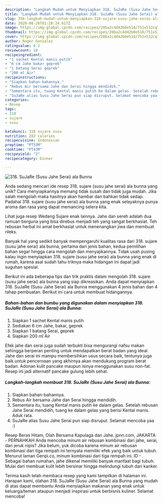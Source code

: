 ```yaml
---
description: "Langkah Mudah untuk Menyiapkan 318. SuJaRe (Susu Jahe Serai) ala Bunna Anti Gagal"
title: "Langkah Mudah untuk Menyiapkan 318. SuJaRe (Susu Jahe Serai) ala Bunna Anti Gagal"
slug: 356-langkah-mudah-untuk-menyiapkan-318-sujare-susu-jahe-serai-ala-bunna-anti-gagal
date: 2020-08-26T01:28:14.617Z
image: https://img-global.cpcdn.com/recipes/28ba2c4d42b0e518/751x532cq70/318-sujare-susu-jahe-serai-ala-bunna-foto-resep-utama.jpg
thumbnail: https://img-global.cpcdn.com/recipes/28ba2c4d42b0e518/751x532cq70/318-sujare-susu-jahe-serai-ala-bunna-foto-resep-utama.jpg
cover: https://img-global.cpcdn.com/recipes/28ba2c4d42b0e518/751x532cq70/318-sujare-susu-jahe-serai-ala-bunna-foto-resep-utama.jpg
author: Roger Gonzalez
ratingvalue: 4.2
reviewcount: 10
recipeingredient:
- "1 sachet Kental manis putih"
- "6 cm Jahe bakar geprek"
- "1 batang Serai geprek"
- "200 ml Air"
recipeinstructions:
- "Siapkan bahan-bahannya."
- "Rebus Air bersama Jahe dan Serai hingga mendidih."
- "Sementara itu, tuang Kental manis putih ke dalam gelas. Setelah rebusan Jahe Serai mendidih, tuang ke dalam gelas yang berisi Kental manis. Aduk rata."
- "SuJaRe alias Susu Jahe Serai pun siap disruput. Selamat mencoba yaa :)"
categories:
- Resep
tags:
- 318
- sujare
- susu

katakunci: 318 sujare susu 
nutrition: 282 calories
recipecuisine: Indonesian
preptime: "PT33M"
cooktime: "PT43M"
recipeyield: "2"
recipecategory: Dinner

---
```



![318. SuJaRe (Susu Jahe Serai) ala Bunna](https://img-global.cpcdn.com/recipes/28ba2c4d42b0e518/751x532cq70/318-sujare-susu-jahe-serai-ala-bunna-foto-resep-utama.jpg)

Anda sedang mencari ide resep 318. sujare (susu jahe serai) ala bunna yang unik? Cara menyiapkannya memang tidak susah dan tidak juga mudah. Jika salah mengolah maka hasilnya akan hambar dan bahkan tidak sedap. Padahal 318. sujare (susu jahe serai) ala bunna yang enak selayaknya punya aroma dan rasa yang dapat memancing selera kita.

Lihat juga resep Wedang Sujare enak lainnya. Jahe dan sereh adalah dua ramuan berguna yang bisa direbus menjadi teh yang sangat berkhasiat. Teh rebusan herbal ini amat berkhasiat untuk menenangkan jiwa dan membuat rileks.

Banyak hal yang sedikit banyak mempengaruhi kualitas rasa dari 318. sujare (susu jahe serai) ala bunna, pertama dari jenis bahan, kedua pemilihan bahan segar hingga cara mengolah dan menyajikannya. Tidak usah pusing kalau ingin menyiapkan 318. sujare (susu jahe serai) ala bunna yang enak di rumah, karena asal sudah tahu triknya maka hidangan ini dapat jadi suguhan spesial.


Berikut ini ada beberapa tips dan trik praktis dalam mengolah 318. sujare (susu jahe serai) ala bunna yang siap dikreasikan. Anda dapat menyiapkan 318. SuJaRe (Susu Jahe Serai) ala Bunna menggunakan 4 jenis bahan dan 4 tahap pembuatan. Berikut ini cara untuk membuat hidangannya.

<!--inarticleads1-->

##### Bahan-bahan dan bumbu yang digunakan dalam menyiapkan 318. SuJaRe (Susu Jahe Serai) ala Bunna:

1. Siapkan 1 sachet Kental manis putih
1. Sediakan 6 cm Jahe, bakar, geprek
1. Siapkan 1 batang Serai, geprek
1. Siapkan 200 ml Air


Efek jahe dan serai juga sudah terbukti bisa mengurangi nafsu makan sehingga berperan penting untuk mendapatkan berat badan yang ideal. Jahe dan serai ini mampu membersihkan usus secara baik, tentunya juga baik untuk pencernaan yang akhirnya akan mendukung program berat badan. Adonan kulit pancake maupun isinya menggunakan susu non-fat. Resep ini jadi alternatif pancake gulung lebih sehat. 

<!--inarticleads2-->

##### Langkah-langkah membuat 318. SuJaRe (Susu Jahe Serai) ala Bunna:

1. Siapkan bahan-bahannya.
1. Rebus Air bersama Jahe dan Serai hingga mendidih.
1. Sementara itu, tuang Kental manis putih ke dalam gelas. Setelah rebusan Jahe Serai mendidih, tuang ke dalam gelas yang berisi Kental manis. Aduk rata.
1. SuJaRe alias Susu Jahe Serai pun siap disruput. Selamat mencoba yaa :)


Resep Beras Hitam, Olah Bersama Kapulaga dan Jahe. jpnn.com, JAKARTA - PERNAHKAH Anda mencoba minum air rebusan kombinasi dari jahe, serai, dan jeruk nipis? Jika belum, yuk dicoba karena minum air rebusan kombinasi dari tiga rempah ini ternyata memiliki efek yang baik untuk tubuh. Menurut laman Genpi.co, minum kombinasi dari tiga rempah ini. ID - Sebagai bahan rumahan, jahe dikenal memiliki banyak manfaat bagi tubuh. Mulai dari membuat kulit lebih bersinar hingga melindungi tubuh dari kanker. 

Terima kasih telah membaca resep yang kami tampilkan di halaman ini. Harapan kami, olahan 318. SuJaRe (Susu Jahe Serai) ala Bunna yang mudah di atas dapat membantu Anda menyiapkan makanan yang enak untuk keluarga/teman ataupun menjadi inspirasi untuk berbisnis kuliner. Selamat mencoba!
